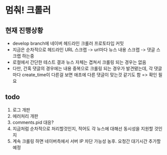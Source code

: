 # 멈춰! 크롤러

## 현재 진행상황
- develop branch에 네이버 헤드라인 크롤러 프로토타입 커밋   
- 지금은 순차적으로 헤드라인 URL 스크랩 -> url마다 뉴스 내용 스크랩 -> 댓글 스크랩 하는중   
- 로컬에서 간단한 테스트 결과 뉴스 자체는 겹쳐서 크롤링 되는 경우는 없음   
- 다만, 간혹 댓글의 경우에는 내용 중복으로 크롤링 되는 경우가 발견됐는데, 각 댓글마다 create_time이 다른걸 보면 애초에 다른 댓글이 맞는것 같기도 함 => 확인 필요   

## todo
1. 로그 개판
2. 에러처리 개판
3. comments.pid 대응?
4. 지금처럼 순차적으로 처리할것인지, 적어도 각 뉴스에 대해선 동시성을 지원할 것인지
5. 계속 크롤링 하면 네이버측에서 서버 IP 차단 가능성 농후. 요청간 대기시간 추가할 예정